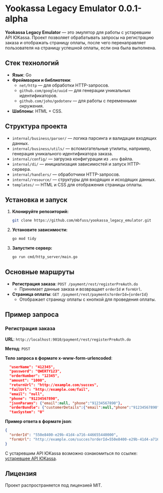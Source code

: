 # Yookassa Legacy Emulator 0.0.1-alpha

**Yookassa Legacy Emulator** — это эмулятор для работы с устаревшим API ЮKassa. Проект позволяет обрабатывать запросы на регистрацию заказа и отображать страницу оплаты, после чего перенаправляет пользователя на страницу успешной оплаты, если она была выполнена.

## Стек технологий

- **Язык**: Go
- **Фреймворки и библиотеки**:
  - `net/http` — для обработки HTTP-запросов.
  - `github.com/google/uuid` — для генерации уникальных идентификаторов.
  - `github.com/joho/godotenv` — для работы с переменными окружения.
- **Шаблоны**: HTML + CSS.

## Структура проекта

- `internal/business/parser/` — логика парсинга и валидации входящих данных.
- `internal/business/utils/` — вспомогательные утилиты, например, генерация уникального идентификатора заказа.
- `internal/config/` — загрузка конфигурации из `.env` файла.
- `internal/di/` — инициализация зависимостей и запуск HTTP-сервера.
- `internal/handlers/` — обработчики HTTP-запросов.
- `internal/resource/` — структуры для входящих и исходящих данных.
- `templates/` — HTML и CSS для отображения страницы оплаты.

## Установка и запуск

1. **Клонируйте репозиторий:**
   ```bash
   git clone https://github.com/mbfuss/yookassa_legacy_emulator.git
   ```

2. **Установите зависимости:**
   ```bash
   go mod tidy
   ```
3. **Запустите сервер:**
   ```bash
   go run cmd/http_server/main.go
   ```

## Основные маршруты

- **Регистрация заказа**: `POST /payment/rest/registerPreAuth.do`
   - Принимает данные заказа и возвращает `orderId` и `formUrl`.
- **Страница оплаты**: `GET /payment/rest/payments?orderId={orderId}`
   - Отображает страницу оплаты с кнопкой для проведения оплаты.

## Пример запроса

### Регистрация заказа
**URL**: `http://localhost:9010/payment/rest/registerPreAuth.do`

**Метод**: `POST`

**Тело запроса в формате x-www-form-urlencoded**:
```json
  "userName": "412345",
  "password": "QWERTY123",
  "orderNumber": "12345",
  "amount": "1000",
  "returnUrl": "http://example.com/succes",
  "failUrl": "http://example.com/fail",
  "email": "null",
  "phone": "91234567890",
  "jsonParams": {"email":null, "phone":"91234567890"},
  "orderBundle": {"customerDetails":{"email":null,"phone":"91234567890","fullName":"\u0422\u0435\u0441\u0442\u0438\u0440\u043e\u0432\u0430\u043d\u0438\u0435 \u0422\u0435\u0441\u0442\u0438\u0440\u043e\u0432\u0430\u043d\u0438\u0435 "},"cartItems":{"items":[{"positionId":0,"name":"\u041c\u043e\u0434\u0443\u043b\u044c \u043f\u0430\u043c\u044f\u0442\u0438 eMMC 32 GB (\u0422\u0435\u0441\u0442\u043e\u0432\u044b\u0439 \u0442\u043e\u0432\u0430\u0440)","quantity":{"value":"1","measure":"0"},"tax":{"taxType":0},"itemPrice":9800,"itemAttributes":{"attributes":[{"name":"paymentMethod","value":"1"},{"name":"paymentObject","value":"1"}]}},{"positionId":1,"name":"\u0414\u043e\u0441\u0442\u0430\u0432\u043a\u0430 \u0421\u0414\u042d\u041a","quantity":{"value":1,"measure":"0"},"itemPrice":24500,"tax":{"taxType":0},"itemAttributes":{"attributes":[{"name":"paymentMethod","value":"1"},{"name":"paymentObject","value":"4"}]}}]}}, 
  "taxSystem": "0"
```

**Пример ответа в формате json**:
```json
{
  "orderId": "550e8400-e29b-41d4-a716-446655440000",
  "formUrl": "http://example.com/succes?orderId=550e8400-e29b-41d4-a716-446655440000"
}
```
C устаревшим API ЮKassa возможно ознакомиться по ссылке:
[устаревшее API ЮKassa](https://yoomoney.ru/i/forms/yc-program-interface-api-sberbank.pdf).
## Лицензия

Проект распространяется под лицензией MIT.
